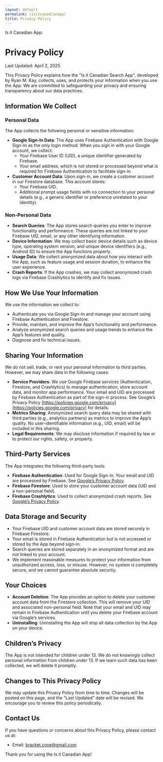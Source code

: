 ```yaml
---
layout: default
permalink: /isitcanadianapp/
title: Privacy Policy
---
```


Is it Canadian App:

# Privacy Policy

Last Updated: April 2, 2025

This Privacy Policy explains how the "Is it Canadian Search App", developed by Ryan M. Kay, collects, uses, and protects your information when you use the App. We are committed to safeguarding your privacy and ensuring transparency about our data practices.

## Information We Collect

### Personal Data
The App collects the following personal or sensitive information:
- **Google Sign-In Data**: The App uses Firebase Authentication with Google Sign-In as the only login method. When you sign in with your Google account, we collect:
  - Your Firebase User ID (UID), a unique identifier generated by Firebase.
  - Your email address, which is not stored or processed beyond what is required for Firebase Authentication to facilitate sign-in.
- **Customer Account Data**: Upon sign-in, we create a customer account in our Firestore database. This account stores:
  - Your Firebase UID.
  - Additional prompt usage fields with no connection to your personal details (e.g., a generic identifier or preference unrelated to your identity).

### Non-Personal Data
- **Search Queries**: The App stores search queries you enter to improve functionality and performance. These queries are not linked to your Firebase UID, email, or any other identifying information.
- **Device Information**: We may collect basic device details such as device type, operating system version, and unique device identifiers (e.g., Android ID) to ensure the App functions properly.
- **Usage Data**: We collect anonymized data about how you interact with the App, such as feature usage and session duration, to enhance the user experience.
- **Crash Reports**: If the App crashes, we may collect anonymized crash logs via Firebase Crashlytics to identify and fix issues.

## How We Use Your Information

We use the information we collect to:
- Authenticate you via Google Sign-In and manage your account using Firebase Authentication and Firestore.
- Provide, maintain, and improve the App’s functionality and performance.
- Analyze anonymized search queries and usage trends to enhance the App’s features and quality.
- Diagnose and fix technical issues.

## Sharing Your Information

We do not sell, trade, or rent your personal information to third parties. However, we may share data in the following cases:
- **Service Providers**: We use Google Firebase services (Authentication, Firestore, and Crashlytics) to manage authentication, store account data, and monitor app performance. Your email and UID are processed by Firebase Authentication as part of the sign-in process. See Google’s Privacy Policy [https://policies.google.com/privacy](https://policies.google.com/privacy) for details.
- **Metrics Sharing**: Anonymized search query data may be shared with third parties (e.g., analytics partners) as metrics to improve the App’s quality. No user-identifiable information (e.g., UID, email) will be included in this sharing.
- **Legal Requirements**: We may disclose information if required by law or to protect our rights, safety, or property.

## Third-Party Services

The App integrates the following third-party tools:
- **Firebase Authentication**: Used for Google Sign-In. Your email and UID are processed by Firebase. See [Google’s Privacy Policy](https://policies.google.com/privacy).
- **Firebase Firestore**: Used to store your customer account data (UID and a non-personal field).
- **Firebase Crashlytics**: Used to collect anonymized crash reports. See [Google’s Privacy Policy](https://policies.google.com/privacy).

## Data Storage and Security

- Your Firebase UID and customer account data are stored securely in Firebase Firestore.
- Your email is stored in Firebase Authentication but is not accessed or stored by the App beyond sign-in.
- Search queries are stored separately in an anonymized format and are not linked to your account.
- We implement reasonable measures to protect your information from unauthorized access, loss, or misuse. However, no system is completely secure, and we cannot guarantee absolute security.

## Your Choices

- **Account Deletion**: The App provides an option to delete your customer account data from the Firestore collection. This will remove your UID and associated non-personal field. Note that your email and UID may remain in Firebase Authentication until you delete your Firebase account via Google’s services.
- **Uninstalling**: Uninstalling the App will stop all data collection by the App on your device.

## Children’s Privacy

The App is not intended for children under 13. We do not knowingly collect personal information from children under 13. If we learn such data has been collected, we will delete it promptly.

## Changes to This Privacy Policy

We may update this Privacy Policy from time to time. Changes will be posted on this page, and the "Last Updated" date will be revised. We encourage you to review this policy periodically.

## Contact Us

If you have questions or concerns about this Privacy Policy, please contact us at:
- Email: bracket.cove@gmail.com

Thank you for using the Is it Canadian App!